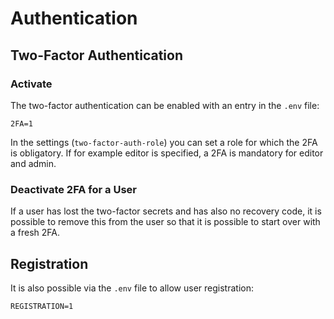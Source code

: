 # Authentication

## Two-Factor Authentication
### Activate

The two-factor authentication can be enabled with an entry in the `.env` file:

```
2FA=1
```

In the settings (`two-factor-auth-role`) you can set a role for which the 2FA is obligatory. If for example editor is specified, a 2FA is mandatory for editor and admin.

### Deactivate 2FA for a User

If a user has lost the two-factor secrets and has also no recovery code, it is possible to remove this from the user so that it is possible to start over with a fresh 2FA.

## Registration

It is also possible via the `.env` file to allow user registration:

```
REGISTRATION=1
```
